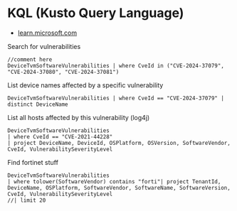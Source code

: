 # KQL (Kusto Query Language)
- [learn.microsoft.com](https://learn.microsoft.com/en-us/azure/data-explorer/kusto/query/)

Search for vulnerabilities
````
//comment here
DeviceTvmSoftwareVulnerabilities | where CveId in ("CVE-2024-37079", "CVE-2024-37080", "CVE-2024-37081")
````
List device names affected by a specific vulnerability
````
DeviceTvmSoftwareVulnerabilities | where CveId == "CVE-2024-37079" | distinct DeviceName
````
List all hosts affected by this vulnerability (log4j)
````
DeviceTvmSoftwareVulnerabilities
| where CveId == "CVE-2021-44228"
| project DeviceName, DeviceId, OSPlatform, OSVersion, SoftwareVendor, CveId, VulnerabilitySeverityLevel
````

Find fortinet stuff
````
DeviceTvmSoftwareVulnerabilities
| where tolower(SoftwareVendor) contains "forti"| project TenantId, DeviceName, OSPlatform, SoftwareVendor, SoftwareName, SoftwareVersion, CveId, VulnerabilitySeverityLevel
//| limit 20
````
